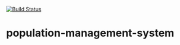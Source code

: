 [![Build Status](https://travis-ci.com/GeekHijabi/population-management-system.svg?branch=develop)](https://travis-ci.com/GeekHijabi/population-management-system)
# population-management-system
